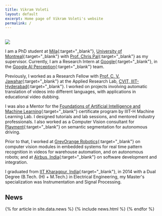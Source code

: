 ```yaml
---
title: Vikram Voleti
layout: default
excerpt: Home page of Vikram Voleti's website
permalink: /
---
```


<br/>

<img class="profile-picture" src="{{site.url}}{{site.baseurl}}/images/profile-picture/profile_picture.jpg">

I am a PhD student at [Mila](https://mila.quebec/en/){:target="_blank"}, [University of Montreal](https://diro.umontreal.ca/){:target="_blank"} with [Prof. Chris Pal](https://mila.quebec/en/person/pal-christopher/){:target="_blank"} as my supervisor. Currently, I am a Research Intern at [Google](https://ai.google/research/teams/perception/){:target="_blank"}, in the [Google AI Perception](https://ai.google/research/teams/perception/){:target="_blank"} team.

Previously, I worked as a Research Fellow with [Prof. C. V. Jawahar](https://faculty.iiit.ac.in/~jawahar/){:target="_blank"} at the Applied Research Lab, [CVIT, IIIT-Hyderabad](https://cvit.iiit.ac.in){:target="_blank"}. I worked on projects involving automatic translation of videos into different languages, with applications in educational video dubbing.

I was also a Mentor for the [Foundations of Artificial Intelligence and Machine Learning](https://www.talentsprint.com/aiml.dpl){:target="_blank"} certificate program by IIIT-H Machine Learning Lab. I designed tutorials and lab sessions, and mentored industry professionals. I also worked as a Computer Vision consultant for [Playment](https://playment.io){:target="_blank"} on semantic segmentation for autonomous driving.

Prior to that, I worked at [GreyOrange Robotics](http://www.greyorange.com/){:target="_blank"} on computer vision modules in embedded systems for real time pattern recognition in videos for warehouse automation, and on autonomous robots; and at [Airbus, India](http://www.airbus.com/){:target="_blank"} on software development and integration.

I graduated from [IIT Kharagpur, India](http://www.iitkgp.ac.in/){:target="_blank"}, in 2014 with a Dual Degree (B.Tech. (H) + M.Tech.) in Electrical Engineering, my Master's specialization was Instrumentation and Signal Processing.

## News

<table>
{% for article in site.data.news %}
<tr>
{% include news.html %}
</tr>
{% endfor %}
</table>
